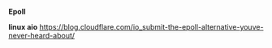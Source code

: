 **Epoll**

**linux aio**
  https://blog.cloudflare.com/io_submit-the-epoll-alternative-youve-never-heard-about/
